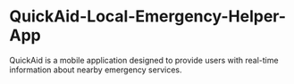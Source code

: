 # QuickAid-Local-Emergency-Helper-App
QuickAid is a mobile application designed to provide users with real-time information about nearby emergency services.
